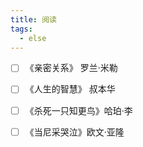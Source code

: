 ```yaml
---
title: 阅读
tags:
  - else
---
```



- [ ] 《亲密关系》 罗兰·米勒 

- [ ] 《人生的智慧》 叔本华

- [ ] 《杀死一只知更鸟》哈珀·李

- [ ] 《当尼采哭泣》欧文·亚隆

